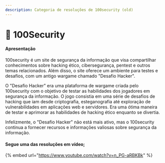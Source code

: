 ```yaml
---
description: Categoria de resoluções de 100security (old)
---
```


# 🚩 100Security

#### Apresentação

100security é um site de segurança da informação que visa compartilhar conhecimentos sobre hacking ético, cibersegurança, pentest e outros temas relacionados. Além disso, o site oferece um ambiente para testes e desafios, com um antigo wargame chamado "Desafio Hacker".

O "Desafio Hacker" era uma plataforma de wargame criada pelo 100security com o objetivo de testar as habilidades dos jogadores em segurança da informação. O jogo consistia em uma série de desafios de hacking que iam desde criptografia, esteganografia até exploração de vulnerabilidades em aplicações web e servidores. Era uma ótima maneira de testar e aprimorar as habilidades de hacking ético enquanto se divertia.

Infelizmente, o "Desafio Hacker" não está mais ativo, mas o 100security continua a fornecer recursos e informações valiosas sobre segurança da informação.



#### Segue uma das resoluções em vídeo;

{% embed url="https://www.youtube.com/watch?v=n_PG-aRBKBk" %}
